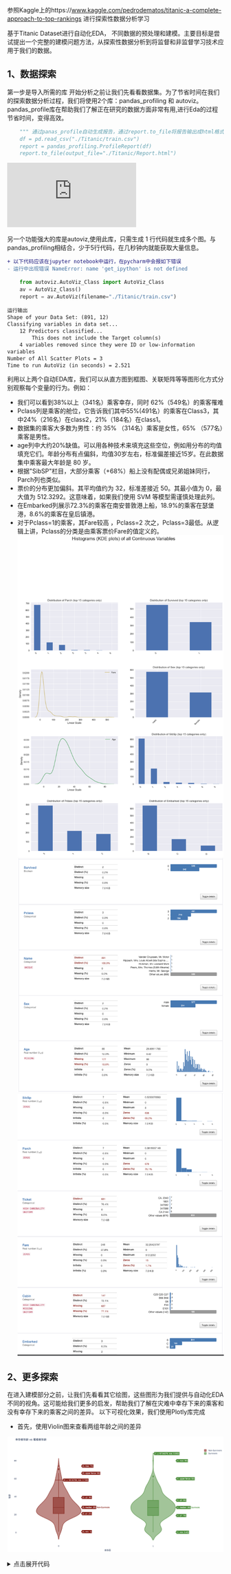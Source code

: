 参照Kaggle上的https://www.kaggle.com/pedrodematos/titanic-a-complete-approach-to-top-rankings 进行探索性数据分析学习

基于Titanic Dataset进行自动化EDA， 不同数据的预处理和建模。主要目标是尝试提出一个完整的建模问题方法，从探索性数据分析到将监督和非监督学习技术应用于我们的数据。

## 1、数据探索

第一步是导入所需的库
开始分析之前让我们先看看数据集。为了节省时间在我们的探索数据分析过程，我们将使用2个库：pandas_profiling 和 autoviz。pandas_profile库在帮助我们了解正在研究的数据方面非常有用,进行Eda的过程节省时间，变得高效。

``` python
    """ 通过panas_profile自动生成报告，通过report.to_file将报告输出成html格式 “”“
    df = pd.read_csv("./Titanic/train.csv")
    report = pandas_profiling.ProfileReport(df)
    report.to_file(output_file="./Titanic/Report.html")
```

![输出报告](https://github.com/vivian315/KaggleEDA/blob/main/Report.html)

另一个功能强大的库是autoviz,使用此库，只需生成 1 行代码就生成多个图。与pandas_profiling相结合，少于5行代码，在几秒钟内就能获取大量信息。

```diff
+ 以下代码应该在jupyter notebook中运行，在pycharm中会报如下错误
- 运行中出现错误 NameError: name 'get_ipython' is not defined
```

``` python
    from autoviz.AutoViz_Class import AutoViz_Class
    av = AutoViz_Class()
    report = av.AutoViz(filename="./Titanic/train.csv")
```
    运行输出
    Shape of your Data Set: (891, 12)
    Classifying variables in data set...
        12 Predictors classified...
            This does not include the Target column(s)
        4 variables removed since they were ID or low-information variables
    Number of All Scatter Plots = 3
    Time to run AutoViz (in seconds) = 2.521

利用以上两个自动EDA库，我们可以从直方图到框图、关联矩阵等等图形化方式分别观察每个变量的行为。例如：
* 我们可以看到38%以上（341名）乘客幸存，同时 62%（549名）的乘客罹难
* Pclass列是乘客的舱位，它告诉我们其中55%(491名）的乘客在Class3，其中24%（216名）在class2，21%（184名）在class1。
* 数据集的乘客大多数为男性：约 35% （314名）乘客是女性，65% （577名）乘客是男性。
* age列中大约20%缺值。可以用各种技术来填充这些空位，例如用分布的均值填充它们。年龄分布有点偏斜，均值30岁左右，标准偏差接近15岁。在此数据集中乘客最大年龄是 80 岁。
* 根据"SibSP"栏目，大部分乘客（+68%）船上没有配偶或兄弟姐妹同行，Parch列也类似。
* 票价的分布更加偏斜。其平均值约为 32，标准差接近 50。其最小值为 0，最大值为 512.3292。这意味着，如果我们使用 SVM 等模型需谨慎处理此列。
* 在Embarked列展示72.3%的乘客在南安普敦港上船，18.9%的乘客在瑟堡港，8.6%的乘客在皇后镇港。
* 对于Pclass=1的乘客，其Fare较高 ，Pclass=2 次之，Pclass=3最低。从逻辑上讲，Pclass的分类是由乘客票价Fare的值定义的。
![](https://github.com/vivian315/KaggleEDA/blob/main/screenshots/p1.png?raw=true)
![](https://github.com/vivian315/KaggleEDA/blob/main/screenshots/pr1.png?raw=true)![](https://github.com/vivian315/KaggleEDA/blob/main/screenshots/pr2.png?raw=true)

## 2、更多探索
在进入建模部分之前，让我们先看看其它绘图，这些图形为我们提供与自动化EDA不同的视角。这可能给我们更多的启发，帮助我们了解在灾难中幸存下来的乘客和没有幸存下来的乘客之间的差异。
以下可视化效果，我们使用Plotly库完成

* 首先，使用Violin图来查看两组年龄之间的差异

![](https://github.com/vivian315/KaggleEDA/blob/main/screenshots/P21.png?raw=true)

<details>
    <summary>点击展开代码</summary>
    
``` python 
    
        df = pd.read_csv("./Titanic/train.csv")
        df_survivors = df[df["Survived"] == 1]
        df_nonsurvivors = df[df["Survived"] == 0]

        # Violin 图填充数据
        violin_survivors = go.Violin(
            y=df_survivors["Age"],
            x=df_survivors["Survived"],
            name="Survivors",
            marker_color="forestgreen",
            box_visible=True)

        violin_nonsurvivors = go.Violin(
            y=df_nonsurvivors["Age"],
            x=df_nonsurvivors["Survived"],
            name="Non-Survivors",
            marker_color="darkred",
            box_visible=True)

        data = [violin_nonsurvivors, violin_survivors]

        # 设置背景色标题等
        layout = go.Layout(
            paper_bgcolor="rgba(0,0,0,0)",
            plot_bgcolor="rgba(0,0,0,0)",
            title="幸存者年龄 vs 罹难者年龄",
            xaxis=dict(
                title="幸存否"
            ),
            yaxis=dict(
                title="年龄"
            )
        )

        fig = go.Figure(data=data, layout=layout)
        fig.show()
```
</details>
